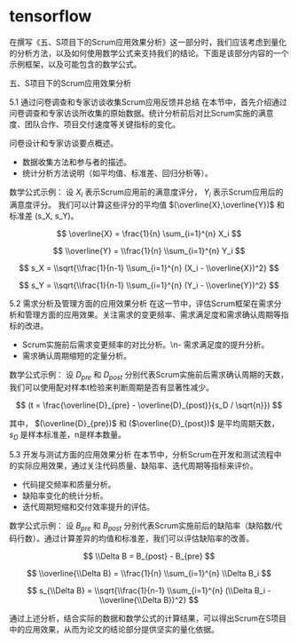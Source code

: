 # tensorflow
在撰写《五、S项目下的Scrum应用效果分析》这一部分时，我们应该考虑到量化的分析方法，以及如何使用数学公式来支持我们的结论。下面是该部分内容的一个示例框架，以及可能包含的数学公式。

五、S项目下的Scrum应用效果分析

5.1 通过问卷调查和专家访谈收集Scrum应用反馈并总结
在本节中，首先介绍通过问卷调查和专家访谈所收集的原始数据。统计分析前后对比Scrum实施的满意度、团队合作、项目交付速度等关键指标的变化。

问卷设计和专家访谈要点概述。
- 数据收集方法和参与者的描述。
- 统计分析方法说明（如平均值、标准差、回归分析等）。

数学公式示例：
设 $X_i$ 表示Scrum应用前的满意度评分， $Y_i$ 表示Scrum应用后的满意度评分。
我们可以计算这些评分的平均值 $(\overline{X},\overline{Y})$ 和标准差 (s_X, s_Y)。

$$ \overline{X} = \frac{1}{n} \sum_{i=1}^{n} X_i $$

$$ \\overline{Y} = \\frac{1}{n} \\sum_{i=1}^{n} Y_i $$

$$ s_X = \\sqrt{\\frac{1}{n-1} \\sum_{i=1}^{n} (X_i - \\overline{X})^2} $$

$$ s_Y = \\sqrt{\\frac{1}{n-1} \\sum_{i=1}^{n} (Y_i - \\overline{Y})^2} $$

5.2 需求分析及管理方面的应用效果分析
在这一节中，评估Scrum框架在需求分析和管理方面的应用效果。关注需求的变更频率、需求满足度和需求确认周期等指标的改进。
- Scrum实施前后需求变更频率的对比分析。\n- 需求满足度的提升分析。
- 需求确认周期缩短的定量分析。

数学公式示例：
设 $D_{pre}$ 和 $D_{post}$ 分别代表Scrum实施前后需求确认周期的天数，我们可以使用配对样本t检验来判断周期是否有显著性减少。

$$
(t = \frac{\overline{D}_{pre} - \overline{D}_{post}}{s_D / \sqrt{n}})
$$

其中， $(\overline{D}_{pre})$ 和 ($\overline{D}_{post})$ 是平均周期天数， $s_D$ 是样本标准差，n是样本数量。

5.3 开发与测试方面的应用效果分析
在本节中，分析Scrum在开发和测试流程中的实际应用效果，通过关注代码质量、缺陷率、迭代周期等指标来评价。

- 代码提交频率和质量分析。
- 缺陷率变化的统计分析。
- 迭代周期短缩和交付效率提升的评估。

数学公式示例：
设 $B_{pre}$ 和 $B_{post}$ 分别代表Scrum实施前后的缺陷率（缺陷数/代码行数）。通过计算差异的均值和标准差，我们可以评估缺陷率的改善。

$$ \\Delta B = B_{post} - B_{pre} $$

$$ \\overline{\\Delta B} = \\frac{1}{n} \\sum_{i=1}^{n} \\Delta B_i $$

$$ s_{\\Delta B} = \\sqrt{\\frac{1}{n-1} \\sum_{i=1}^{n} (\\Delta B_i - \\overline{\\Delta B})^2} $$

通过上述分析，结合实际的数据和数学公式的计算结果，可以得出Scrum在S项目中的应用效果，从而为论文的结论部分提供坚实的量化依据。
